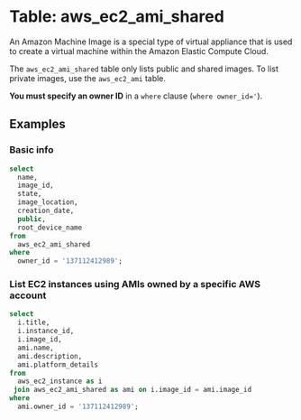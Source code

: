 # Table: aws_ec2_ami_shared

An Amazon Machine Image is a special type of virtual appliance that is used to create a virtual machine within the Amazon Elastic Compute Cloud.

The `aws_ec2_ami_shared` table only lists public and shared images. To list private images, use the `aws_ec2_ami` table.

**You must specify an owner ID** in a `where` clause (`where owner_id='`).

## Examples

### Basic info

```sql
select
  name,
  image_id,
  state,
  image_location,
  creation_date,
  public,
  root_device_name
from
  aws_ec2_ami_shared
where
  owner_id = '137112412989';
```

### List EC2 instances using AMIs owned by a specific AWS account

```sql
select
  i.title,
  i.instance_id,
  i.image_id,
  ami.name,
  ami.description,
  ami.platform_details
from
  aws_ec2_instance as i
 join aws_ec2_ami_shared as ami on i.image_id = ami.image_id
where
  ami.owner_id = '137112412989';
```
